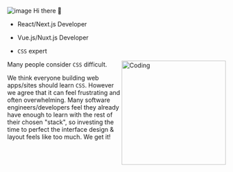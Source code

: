 ![image](https://github.com/VividSun-V/VividSun-V/assets/164004558/7728b984-5429-4e85-915e-169a300d76a0)  Hi there 👋

- React/Next.js Developer

- Vue.js/Nuxt.js Developer

- `CSS` expert

<img align="right" alt="Coding" width="240" src="https://github.com/VividSun-V/VividSun-V/assets/164004558/c4c84bde-01c7-4b74-90af-b494b503ebe4">

Many people consider `CSS` difficult.

We think everyone building web apps/sites should learn `CSS`.
However we agree that it can feel frustrating and often overwhelming.
Many software engineers/developers feel they already have enough to learn with the rest of their chosen "stack", so investing the time to perfect the interface design & layout feels like too much. We get it!

<!--
**VividSun-V/VividSun-V** is a ✨ _special_ ✨ repository because its `README.md` (this file) appears on your GitHub profile.

Here are some ideas to get you started:

- 🔭 I’m currently working on ...
- 🌱 I’m currently learning ...
- 👯 I’m looking to collaborate on ...
- 🤔 I’m looking for help with ...
- 💬 Ask me about ...
- 📫 How to reach me: ...
- 😄 Pronouns: ...
- ⚡ Fun fact: ...
-->
